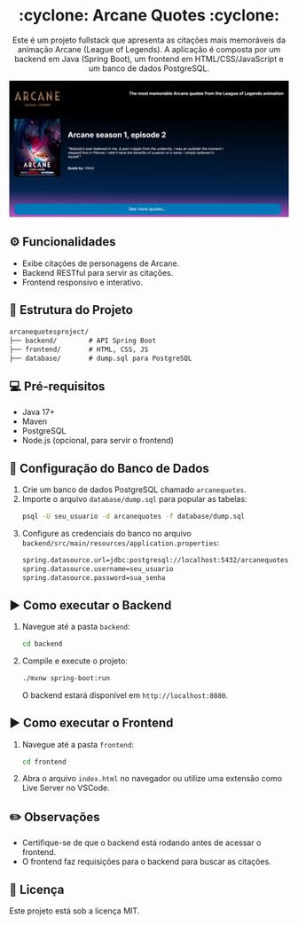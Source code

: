 <h1 align="center"> :cyclone: Arcane Quotes :cyclone: </h1>

<div align="center">
<p>Este é um projeto fullstack que apresenta as citações mais memoráveis da animação Arcane (League of Legends). A aplicação é composta por um backend em Java (Spring Boot), um frontend em HTML/CSS/JavaScript e um banco de dados PostgreSQL.</p>

![homepage](./frontend/img/homepage.png)

</div>

## :gear: Funcionalidades
- Exibe citações de personagens de Arcane.
- Backend RESTful para servir as citações.
- Frontend responsivo e interativo.

## :pushpin: Estrutura do Projeto
```
arcanequotesproject/
├── backend/        # API Spring Boot
├── frontend/       # HTML, CSS, JS
├── database/       # dump.sql para PostgreSQL
```

## :computer: Pré-requisitos
- Java 17+
- Maven
- PostgreSQL
- Node.js (opcional, para servir o frontend)

## :wrench: Configuração do Banco de Dados
1. Crie um banco de dados PostgreSQL chamado `arcanequotes`.
2. Importe o arquivo `database/dump.sql` para popular as tabelas:
   ```sh
   psql -U seu_usuario -d arcanequotes -f database/dump.sql
   ```
3. Configure as credenciais do banco no arquivo `backend/src/main/resources/application.properties`:
   ```properties
   spring.datasource.url=jdbc:postgresql://localhost:5432/arcanequotes
   spring.datasource.username=seu_usuario
   spring.datasource.password=sua_senha
   ```

## :arrow_forward: Como executar o Backend
1. Navegue até a pasta `backend`:
   ```sh
   cd backend
   ```
2. Compile e execute o projeto:
   ```sh
   ./mvnw spring-boot:run
   ```
   O backend estará disponível em `http://localhost:8080`.

## :arrow_forward: Como executar o Frontend
1. Navegue até a pasta `frontend`:
   ```sh
   cd frontend
   ```
2. Abra o arquivo `index.html` no navegador ou utilize uma extensão como Live Server no VSCode.

## :pencil2: Observações
- Certifique-se de que o backend está rodando antes de acessar o frontend.
- O frontend faz requisições para o backend para buscar as citações.

## :page_facing_up: Licença
Este projeto está sob a licença MIT.
